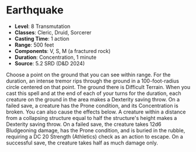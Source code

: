 # Earthquake

- **Level**: 8 Transmutation
- **Classes**: Cleric, Druid, Sorcerer
- **Casting Time**: 1 action
- **Range**: 500 feet
- **Components**: V, S, M (a fractured rock)
- **Duration**: Concentration, 1 minute
- **Source**: 5.2 SRD (D&D 2024)

Choose a point on the ground that you can see within range. For the duration, an intense tremor rips through the ground in a 100-foot-radius circle centered on that point. The ground there is Difficult Terrain. When you cast this spell and at the end of each of your turns for the duration, each creature on the ground in the area makes a Dexterity saving throw. On a failed save, a creature has the Prone condition, and its Concentration is broken. You can also cause the effects below. A creature within a distance from a collapsing structure equal to half the structure's height makes a Dexterity saving throw. On a failed save, the creature takes 12d6 Bludgeoning damage, has the Prone condition, and is buried in the rubble, requiring a DC 20 Strength (Athletics) check as an action to escape. On a successful save, the creature takes half as much damage only.

